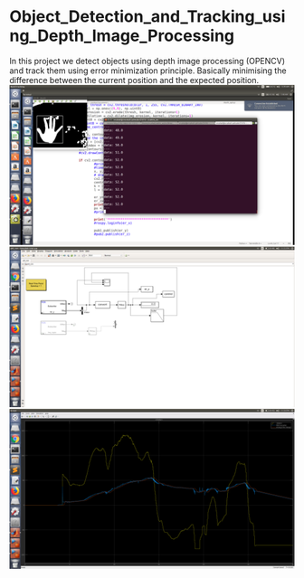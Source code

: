 # Object_Detection_and_Tracking_using_Depth_Image_Processing
In this project we detect objects using depth image processing (OPENCV) and track them using error minimization principle. Basically minimising the difference between the current position and the expected position.
![Hand Tracking](https://github.com/PatilVrush/Object_Detection_and_Tracking_using_Depth_Image_Processing/blob/master/hand_trackin.png)
![Simulink Block](https://github.com/PatilVrush/Object_Detection_and_Tracking_using_Depth_Image_Processing/blob/master/ht_sim.png)
![Scope](https://github.com/PatilVrush/Object_Detection_and_Tracking_using_Depth_Image_Processing/blob/master/ht_scope.png)
